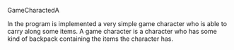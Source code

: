 GameCharactedA

In the program is implemented a very simple game character who is able to carry
along some items. A game character is a character who has some kind of backpack
containing  the items the character has.
